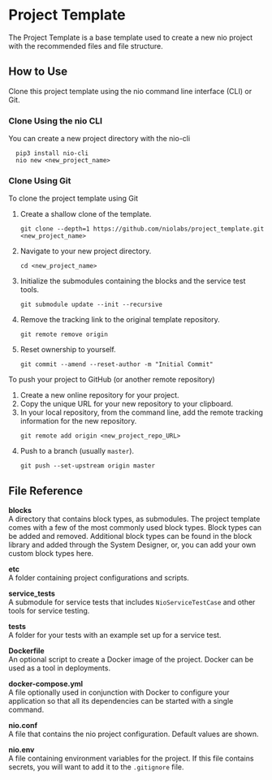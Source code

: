 # Project Template

The Project Template is a base template used to create a new nio project with the recommended files and file structure.

## How to Use

  Clone this project template using the nio command line interface (CLI) or Git.

### Clone Using the nio CLI

You can create a new project directory with the nio-cli

  ```
    pip3 install nio-cli
    nio new <new_project_name>
  ```

### Clone Using Git

To clone the project template using Git
1. Create a shallow clone of the template.
    ```
    git clone --depth=1 https://github.com/niolabs/project_template.git <new_project_name>
    ```
1. Navigate to your new project directory.
    ```
    cd <new_project_name>
    ```
1. Initialize the submodules containing the blocks and the service test tools.
    ```
    git submodule update --init --recursive
    ```
1. Remove the tracking link to the original template repository.
    ```
    git remote remove origin
    ```
1. Reset ownership to yourself.
    ```
    git commit --amend --reset-author -m "Initial Commit"
    ```
To push your project to GitHub (or another remote repository)

1. Create a new online repository for your project.
1. Copy the unique URL for your new repository to your clipboard.
1. In your local repository, from the command line, add the remote tracking information for the new repository.
    ```
    git remote add origin <new_project_repo_URL>
    ```
1. Push to a branch (usually `master`).
    ```
    git push --set-upstream origin master
    ```

## File Reference

**blocks**<br>A directory that contains block types, as submodules. The project template comes with a few of the most commonly used block types. Block types can be added and removed. Additional block types can be found in the block library and added through the System Designer, or, you can add your own custom block types here.

**etc**
<br>A folder containing project configurations and scripts.

**service_tests**<br>A submodule for service tests that includes `NioServiceTestCase` and other tools for service testing.

**tests**<br>A folder for your tests with an example set up for a service test.

**Dockerfile**<br>An optional script to create a Docker image of the project. Docker can be used as a tool in deployments.

**docker-compose.yml**<br>A file optionally used in conjunction with Docker to configure your application so that all its dependencies can be started with a single command.

**nio.conf**<br>A file that contains the nio project configuration. Default values are shown.

**nio.env**<br>A file containing environment variables for the project. If this file contains secrets, you will want to add it to the `.gitignore` file.
